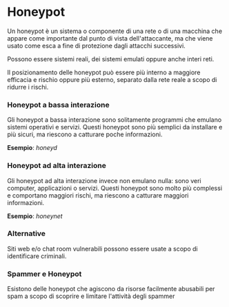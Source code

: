 # Honeypot

Un honeypot è un sistema o componente di una rete o di una macchina che appare come importante dal punto di vista dell'attaccante, ma che viene usato come esca a fine di protezione dagli attacchi successivi.

Possono essere sistemi reali, dei sistemi emulati oppure anche interi reti.

Il posizionamento delle honeypot può essere più interno a maggiore efficacia e rischio oppure più esterno, separato dalla rete reale a scopo di ridurre i rischi.

### Honeypot a bassa interazione
Gli honeypot a bassa interazione sono solitamente programmi che emulano sistemi operativi e servizi.
Questi honeypot sono più semplici da installare e più sicuri, ma riescono a catturare poche
informazioni. 

__Esempio__: _honeyd_

### Honeypot ad alta interazione

Gli honeypot ad alta interazione invece non emulano nulla: sono veri computer, applicazioni o servizi. Questi honeypot sono molto più complessi e comportano maggiori rischi, ma
riescono a catturare maggiori informazioni.

__Esempio__: _honeynet_

### Alternative

Siti web e/o chat room vulnerabili possono essere usate a scopo di identificare criminali.

### Spammer e Honeypot

Esistono delle honeypot che agiscono da risorse facilmente abusabili per spam a scopo di scoprire e limitare l'attività degli spammer



